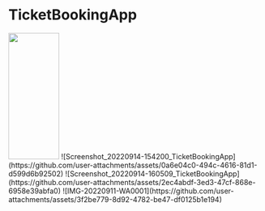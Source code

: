 # TicketBookingApp

<img src="https://github.com/user-attachments/assets/cfdff683-3273-47ef-838f-4b39e5234b68" width="100" height="250">
![Screenshot_20220914-154200_TicketBookingApp](https://github.com/user-attachments/assets/0a6e04c0-494c-4616-81d1-d599d6b92502)
![Screenshot_20220914-160509_TicketBookingApp](https://github.com/user-attachments/assets/2ec4abdf-3ed3-47cf-868e-6958e39abfa0)
![IMG-20220911-WA0001](https://github.com/user-attachments/assets/3f2be779-8d92-4782-be47-df0125b1e194)
